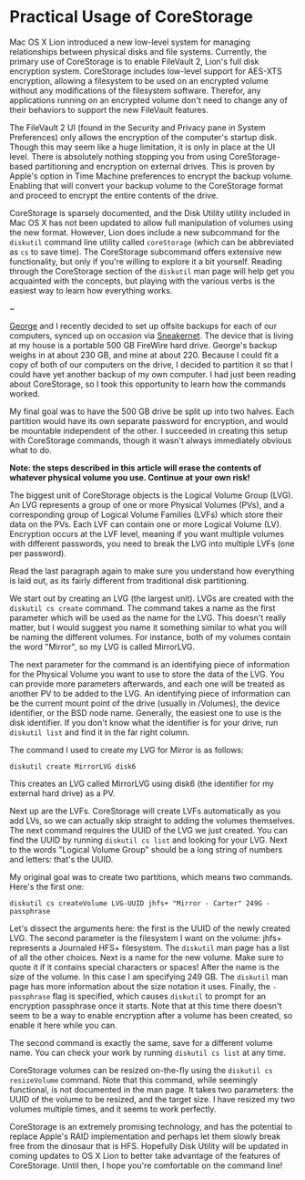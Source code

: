 # Practical Usage of CoreStorage #

Mac OS X Lion introduced a new low-level system for managing relationships between physical disks and file systems. Currently, the primary use of CoreStorage is to enable FileVault 2, Lion's full disk encryption system. CoreStorage includes low-level support for AES-XTS encryption, allowing a filesystem to be used on an encrypted volume without any modifications of the filesystem software. Therefor, any applications running on an encrypted volume don't need to change any of their behaviors to support the new FileVault features.  

The FileVault 2 UI (found in the Security and Privacy pane in System Preferences) only allows the encryption of the computer's startup disk. Though this may seem like a huge limitation, it is only in place at the UI level. There is absolutely nothing stopping you from using CoreStorage-based partitioning and encryption on external drives. This is proven by Apple's option in Time Machine preferences to encrypt the backup volume. Enabling that will convert your backup volume to the CoreStorage format and proceed to encrypt the entire contents of the drive.  

CoreStorage is sparsely documented, and the Disk Utility utility included in Mac OS X has not been updated to allow full manipulation of volumes using the new format. However, Lion does include a new subcommand for the `diskutil` command line utility called `coreStorage` (which can be abbreviated as `cs` to save time). The CoreStorage subcommand offers extensive new functionality, but only if you're willing to explore it a bit yourself. Reading through the CoreStorage section of the `diskutil` man page will help get you acquainted with the concepts, but playing with the various verbs is the easiest way to learn how everything works.  

<p class="divider">~</p>

[George](http://georgews.com) and I recently decided to set up offsite backups for each of our computers, synced up on occasion via [Sneakernet](http://en.wikipedia.org/wiki/Sneakernet). The device that is living at my house is a portable 500 GB FireWire hard drive. George's backup weighs in at about 230 GB, and mine at about 220. Because I could fit a copy of both of our computers on the drive, I decided to partition it so that I could have yet another backup of my own computer. I had just been reading about CoreStorage, so I took this opportunity to learn how the commands worked.  

My final goal was to have the 500 GB drive be split up into two halves. Each partition would have its own separate password for encryption, and would be mountable independent of the other. I succeeded in creating this setup with CoreStorage commands, though it wasn't always immediately obvious what to do.  

**Note: the steps described in this article will erase the contents of whatever physical volume you use. Continue at your own risk!**

The biggest unit of CoreStorage objects is the Logical Volume Group (LVG). An LVG represents a group of one or more Physical Volumes (PVs), and a corresponding group of Logical Volume Families (LVFs) which store their data on the PVs. Each LVF can contain one or more Logical Volume (LV). Encryption occurs at the LVF level, meaning if you want multiple volumes with different passwords, you need to break the LVG into multiple LVFs (one per password).  

Read the last paragraph again to make sure you understand how everything is laid out, as its fairly different from traditional disk partitioning.  

We start out by creating an LVG (the largest unit). LVGs are created with the `diskutil cs create` command. The command takes a name as the first parameter which will be used as the name for the LVG. This doesn't really matter, but I would suggest you name it something similar to what you will be naming the different volumes. For instance, both of my volumes contain the word "Mirror", so my LVG is called MirrorLVG.  

The next parameter for the command is an identifying piece of information for the Physical Volume you want to use to store the data of the LVG. You can provide more parameters afterwards, and each one will be treated as another PV to be added to the LVG. An identifying piece of information can be the current mount point of the drive (usually in /Volumes), the device identifier, or the BSD node name. Generally, the easiest one to use is the disk identifier. If you don't know what the identifier is for your drive, run `diskutil list` and find it in the far right column.  

The command I used to create my LVG for Mirror is as follows:  

    diskutil create MirrorLVG disk6

This creates an LVG called MirrorLVG using disk6 (the identifier for my external hard drive) as a PV.  

Next up are the LVFs. CoreStorage will create LVFs automatically as you add LVs, so we can actually skip straight to adding the volumes themselves. The next command requires the UUID of the LVG we just created. You can find the UUID by running `diskutil cs list` and looking for your LVG. Next to the words "Logical Volume Group" should be a long string of numbers and letters: that's the UUID.  

My original goal was to create two partitions, which means two commands. Here's the first one:  

    diskutil cs createVolume LVG-UUID jhfs+ "Mirror - Carter" 249G -passphrase

Let's dissect the arguments here: the first is the UUID of the newly created LVG. The second parameter is the filesystem I want on the volume: jhfs+ represents a Journaled HFS+ filesystem. The `diskutil` man page has a list of all the other choices. Next is a name for the new volume. Make sure to quote it if it contains special characters or spaces! After the name is the size of the volume. In this case I am specifying 249 GB. The `diskutil` man page has more information about the size notation it uses. Finally, the `-passphrase` flag is specified, which causes `diskutil` to prompt for an encryption passphrase once it starts. Note that at this time there doesn't seem to be a way to enable encryption after a volume has been created, so enable it here while you can.

The second command is exactly the same, save for a different volume name. You can check your work by running `diskutil cs list` at any time.  

CoreStorage volumes can be resized on-the-fly using the `diskutil cs resizeVolume` command. Note that this command, while seemingly functional, is not documented in the man page. It takes two parameters: the UUID of the volume to be resized, and the target size. I have resized my two volumes multiple times, and it seems to work perfectly.  

CoreStorage is an extremely promising technology, and has the potential to replace Apple's RAID implementation and perhaps let them slowly break free from the dinosaur that is HFS. Hopefully Disk Utility will be updated in coming updates to OS X Lion to better take advantage of the features of CoreStorage. Until then, I hope you're comfortable on the command line!
